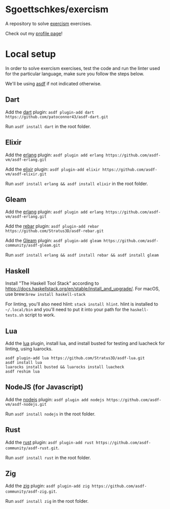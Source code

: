 Sgoettschkes/exercism
=====================

A repository to solve [exercism](https://exercism.org/) exercises.

Check out my [profile page](https://exercism.org/profiles/Sgoettschkes)!

# Local setup

In order to solve exercism exercises, test the code and run the linter used for the particular language, make sure you follow the steps below.

We'll be using [asdf](https://asdf-vm.com/) if not indicated otherwise.

## Dart

Add the [dart](https://github.com/PatOConnor43/asdf-dart) plugin: `asdf plugin-add dart https://github.com/patoconnor43/asdf-dart.git`

Run `asdf install dart` in the root folder.

## Elixir

Add the [erlang](https://github.com/asdf-vm/asdf-erlang) plugin: `asdf plugin add erlang https://github.com/asdf-vm/asdf-erlang.git`

Add the [elixir](https://github.com/asdf-vm/asdf-elixir) plugin: `asdf plugin-add elixir https://github.com/asdf-vm/asdf-elixir.git`

Run `asdf install erlang && asdf install elixir` in the root folder.

## Gleam

Add the [erlang](https://github.com/asdf-vm/asdf-erlang) plugin: `asdf plugin add erlang https://github.com/asdf-vm/asdf-erlang.git`

Add the [rebar](https://github.com/Stratus3D/asdf-rebar) plugin: `asdf plugin-add rebar https://github.com/Stratus3D/asdf-rebar.git`

Add the [Gleam](https://github.com/asdf-community/asdf-gleam) plugin: `asdf plugin-add gleam https://github.com/asdf-community/asdf-gleam.git`

Run `asdf install erlang && asdf install rebar && asdf install gleam`

## Haskell

Install "The Haskell Tool Stack" according to https://docs.haskellstack.org/en/stable/install_and_upgrade/. For macOS, use brew:`brew install haskell-stack`

For linting, you'll also need hlint: `stack install hlint`. hlint is installed to `~/.local/bin` and you'll need to put it into your path for the `haskell-tests.sh` script to work.

## Lua

Add the [lua](https://github.com/Stratus3D/asdf-lua) plugin, install lua, and install busted for testing and luacheck for linting, using luarocks.

```shell
asdf plugin-add lua https://github.com/Stratus3D/asdf-lua.git
asdf install lua
luarocks install busted && luarocks install luacheck
asdf reshim lua
```

## NodeJS (for Javascript)

Add the [nodejs](https://github.com/asdf-vm/asdf-nodejs) plugin: `asdf plugin add nodejs https://github.com/asdf-vm/asdf-nodejs.git`

Run `asdf install nodejs` in the root folder.

## Rust

Add the [rust](https://github.com/asdf-community/asdf-rust) plugin: `asdf plugin-add rust https://github.com/asdf-community/asdf-rust.git`.

Run `asdf install rust` in the root folder.

## Zig

Add the [zig](https://github.com/asdf-community/asdf-zig) plugin: `asdf plugin-add zig https://github.com/asdf-community/asdf-zig.git`.

Run `asdf install zig` in the root folder.

